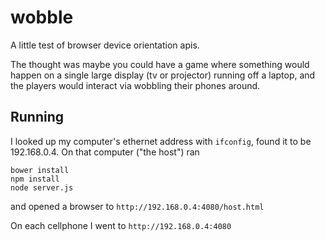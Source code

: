 wobble
======

A little test of browser device orientation apis.

The thought was maybe you could have a game where something would
happen on a single large display (tv or projector) running off a
laptop, and the players would interact via wobbling their phones
around.

Running
-------

I looked up my computer's ethernet address with `ifconfig`, found it
to be 192.168.0.4. On that computer ("the host") ran
```shell
bower install
npm install
node server.js
```
and opened a browser to `http://192.168.0.4:4080/host.html`

On each cellphone I went to `http://192.168.0.4:4080`
